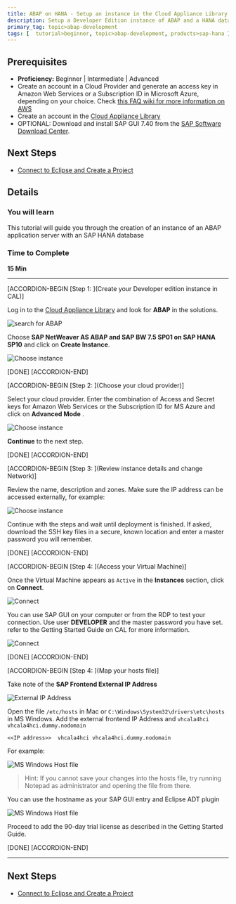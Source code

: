 ```yaml
---
title: ABAP on HANA - Setup an instance in the Cloud Appliance Library
description: Setup a Developer Edition instance of ABAP and a HANA database on the Cloud Appliance Library
primary_tag: topic>abap-development
tags: [  tutorial>beginner, topic>abap-development, products>sap-hana ]
---
```


## Prerequisites  
 - **Proficiency:** Beginner | Intermediate | Advanced
 - Create an account in a Cloud Provider and generate an access key in Amazon Web Services or a Subscription ID in Microsoft Azure, depending on your choice. Check [this FAQ wiki for more information on AWS](https://wiki.scn.sap.com/wiki/display/SAPCAL/FAQ+-+Specific+questions+for+Amazon+Web+Services)
 - Create an account in the [Cloud Appliance Library ](cal.sap.com)
 - OPTIONAL: Download and install SAP GUI 7.40 from the [SAP Software Download Center](https://launchpad.support.sap.com/#/softwarecenter).


## Next Steps
- [Connect to Eclipse and Create a Project](https://www.sap.com/developer/tutorials/abap-create-project.html)

## Details
### You will learn  
This tutorial will guide you through the creation of an instance of an ABAP application server with an SAP HANA database

### Time to Complete
**15 Min**

---

[ACCORDION-BEGIN [Step 1: ](Create your Developer edition instance in CAL)]

Log in to the [Cloud Appliance Library](https://cal.sap.com/) and look for **ABAP** in the solutions.

![search for ABAP](1.png)

Choose **SAP NetWeaver AS ABAP and SAP BW 7.5 SP01 on SAP HANA SP10** and click on **Create Instance**.

![Choose instance](2.png)

[DONE]
[ACCORDION-END]

[ACCORDION-BEGIN [Step 2: ](Choose your cloud provider)]

Select your cloud provider. Enter the combination of Access and Secret keys for Amazon Web Services or the Subscription ID for MS Azure and click on **Advanced Mode** .

![Choose instance](3.png)

**Continue** to the next step.

[DONE]
[ACCORDION-END]


[ACCORDION-BEGIN [Step 3: ](Review instance details and change Network)]

Review the name, description and zones. Make sure the IP address can be accessed externally, for example:

![Choose instance](4.png)

Continue with the steps and wait until deployment is finished. If asked, download the SSH key files in a secure, known location and enter a master password you will remember.

[DONE]
[ACCORDION-END]

[ACCORDION-BEGIN [Step 4: ](Access your Virtual Machine)]

Once the Virtual Machine appears as `Active` in the **Instances** section, click on **Connect**.

![Connect](5.png)

You can use SAP GUI on your computer or from the RDP to test your connection. Use user **DEVELOPER** and the master password you have set. refer to the Getting Started Guide on CAL for more information.

![Connect](6.png)

[DONE]
[ACCORDION-END]


[ACCORDION-BEGIN [Step 4: ](Map your hosts file)]

Take note of the **SAP Frontend External IP Address**

![External IP Address](7.png)

Open the file `/etc/hosts` in Mac or `C:\Windows\System32\drivers\etc\hosts` in MS Windows. Add the external frontend IP Address and `vhcala4hci vhcala4hci.dummy.nodomain`

```
<<IP address>>  vhcala4hci vhcala4hci.dummy.nodomain
```

For example:

![MS Windows Host file](8.png)

>Hint: If you cannot save your changes into the hosts file, try running Notepad as administrator and opening the file from there.

You can use the hostname as your SAP GUI entry and Eclipse ADT plugin

![MS Windows Host file](9.png)

Proceed to add the 90-day trial license as described in the Getting Started Guide.

[DONE]
[ACCORDION-END]

---

## Next Steps
- [Connect to Eclipse and Create a Project](https://www.sap.com/developer/tutorials/abap-create-project.html)
